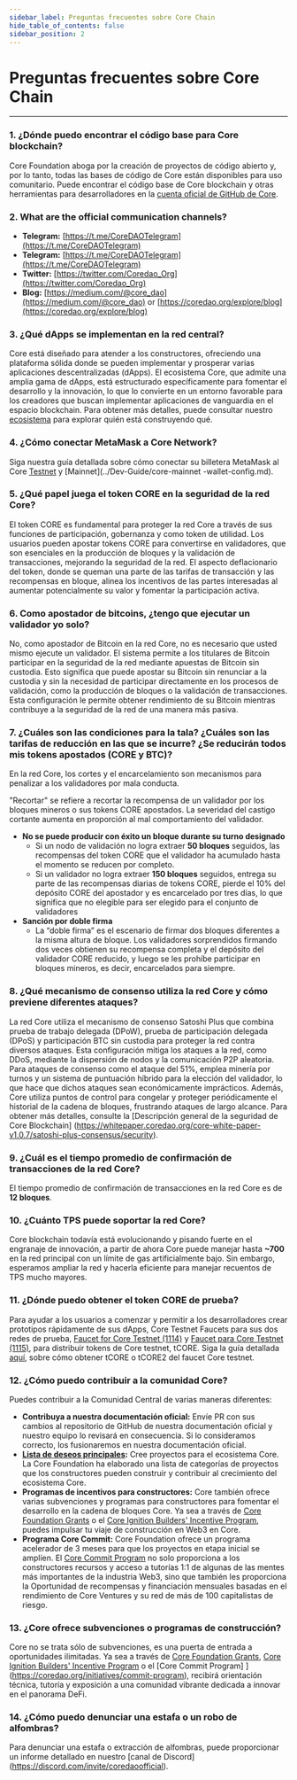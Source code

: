 ```yaml
---
sidebar_label: Preguntas frecuentes sobre Core Chain
hide_table_of_contents: false
sidebar_position: 2
---
```


# Preguntas frecuentes sobre Core Chain

---

### 1. ¿Dónde puedo encontrar el código base para Core blockchain?

Core Foundation aboga por la creación de proyectos de código abierto y, por lo tanto, todas las bases de código de Core están disponibles para uso comunitario. Puede encontrar el código base de Core blockchain y otras herramientas para desarrolladores en la [cuenta oficial de GitHub de Core](https://github.com/coredao-org).

### 2. What are the official communication channels?

- **Telegram:** [https://t.me/CoreDAOTelegram](https://t.me/CoreDAOTelegram)
- **Telegram:** [https://t.me/CoreDAOTelegram](https://t.me/CoreDAOTelegram)
- **Twitter:** [https://twitter.com/Coredao_Org](https://twitter.com/Coredao_Org)
- **Blog:** [https://medium.com/@core_dao](https://medium.com/@core_dao) or [https://coredao.org/explore/blog](https://coredao.org/explore/blog)

<!-- ### 3. How to query the current system parameters?
     -->

### 3. ¿Qué dApps se implementan en la red central?

Core está diseñado para atender a los constructores, ofreciendo una plataforma sólida donde se pueden implementar y prosperar varias aplicaciones descentralizadas (dApps). El ecosistema Core, que admite una amplia gama de dApps, está estructurado específicamente para fomentar el desarrollo y la innovación, lo que lo convierte en un entorno favorable para los creadores que buscan implementar aplicaciones de vanguardia en el espacio blockchain. Para obtener más detalles, puede consultar nuestro [ecosistema](https://coredao.org/explore/ecosystem) para explorar quién está construyendo qué.

### 4. ¿Cómo conectar MetaMask a Core Network?

Siga nuestra guía detallada sobre cómo conectar su billetera MetaMask al Core [Testnet](../Dev-Guide/core-testnet-wallet-config.md) y [Mainnet](../Dev-Guide/core-mainnet -wallet-config.md).

### 5. ¿Qué papel juega el token CORE en la seguridad de la red Core?

El token CORE es fundamental para proteger la red Core a través de sus funciones de participación, gobernanza y como token de utilidad. Los usuarios pueden apostar tokens CORE para convertirse en validadores, que son esenciales en la producción de bloques y la validación de transacciones, mejorando la seguridad de la red. El aspecto deflacionario del token, donde se queman una parte de las tarifas de transacción y las recompensas en bloque, alinea los incentivos de las partes interesadas al aumentar potencialmente su valor y fomentar la participación activa.

### 6. Como apostador de bitcoins, ¿tengo que ejecutar un validador yo solo?

No, como apostador de Bitcoin en la red Core, no es necesario que usted mismo ejecute un validador. El sistema permite a los titulares de Bitcoin participar en la seguridad de la red mediante apuestas de Bitcoin sin custodia. Esto significa que puede apostar su Bitcoin sin renunciar a la custodia y sin la necesidad de participar directamente en los procesos de validación, como la producción de bloques o la validación de transacciones. Esta configuración le permite obtener rendimiento de su Bitcoin mientras contribuye a la seguridad de la red de una manera más pasiva.

### 7. ¿Cuáles son las condiciones para la tala? ¿Cuáles son las tarifas de reducción en las que se incurre? ¿Se reducirán todos mis tokens apostados (CORE y BTC)?

En la red Core, los cortes y el encarcelamiento son mecanismos para penalizar a los validadores por mala conducta.

"Recortar" se refiere a recortar la recompensa de un validador por los bloques mineros o sus tokens CORE apostados. La severidad del castigo cortante aumenta en proporción al mal comportamiento del validador.

- **No se puede producir con éxito un bloque durante su turno designado**
  - Si un nodo de validación no logra extraer **50 bloques** seguidos, las recompensas del token CORE que el validador ha acumulado hasta el momento se reducen por completo.
  - Si un validador no logra extraer **150 bloques** seguidos, entrega su parte de las recompensas diarias de tokens CORE, pierde el 10% del depósito CORE del apostador y es encarcelado por tres días, lo que significa que no elegible para ser elegido para el conjunto de validadores
- **Sanción por doble firma**
  - La “doble firma” es el escenario de firmar dos bloques diferentes a la misma altura de bloque. Los validadores sorprendidos firmando dos veces obtienen su recompensa completa y el depósito del validador CORE reducido, y luego se les prohíbe participar en bloques mineros, es decir, encarcelados para siempre.

### 8. ¿Qué mecanismo de consenso utiliza la red Core y cómo previene diferentes ataques?

La red Core utiliza el mecanismo de consenso Satoshi Plus que combina prueba de trabajo delegada (DPoW), prueba de participación delegada (DPoS) y participación BTC sin custodia para proteger la red contra diversos ataques. Esta configuración mitiga los ataques a la red, como DDoS, mediante la dispersión de nodos y la comunicación P2P aleatoria. Para ataques de consenso como el ataque del 51%, emplea minería por turnos y un sistema de puntuación híbrido para la elección del validador, lo que hace que dichos ataques sean económicamente imprácticos. Además, Core utiliza puntos de control para congelar y proteger periódicamente el historial de la cadena de bloques, frustrando ataques de largo alcance. Para obtener más detalles, consulte la [Descripción general de la seguridad de Core Blockchain] (https://whitepaper.coredao.org/core-white-paper-v1.0.7/satoshi-plus-consensus/security).

### 9. ¿Cuál es el tiempo promedio de confirmación de transacciones de la red Core?

El tiempo promedio de confirmación de transacciones en la red Core es de **12 bloques**.

### 10. ¿Cuánto TPS puede soportar la red Core?

Core blockchain todavía está evolucionando y pisando fuerte en el engranaje de innovación, a partir de ahora Core puede manejar hasta **~700** en la red principal con un límite de gas artificialmente bajo. Sin embargo, esperamos ampliar la red y hacerla eficiente para manejar recuentos de TPS mucho mayores.

### 11. ¿Dónde puedo obtener el token CORE de prueba?

Para ayudar a los usuarios a comenzar y permitir a los desarrolladores crear prototipos rápidamente de sus dApps, Core Testnet Faucets para sus dos redes de prueba, [Faucet for Core Testnet (1114)](https://scan.test2.btcs.network/faucet) y [Faucet para Core Testnet (1115)](https://scan.test.btcs.network/faucet), para distribuir tokens de Core testnet, tCORE. Siga la guía detallada [aquí](../Dev-Guide/core-faucet.md), sobre cómo obtener tCORE o tCORE2 del faucet Core testnet.

### 12. ¿Cómo puedo contribuir a la comunidad Core?

Puedes contribuir a la Comunidad Central de varias maneras diferentes:

- **Contribuya a nuestra documentación oficial:** Envíe PR con sus cambios al repositorio de GitHub de nuestra documentación oficial y nuestro equipo lo revisará en consecuencia. Si lo consideramos correcto, los fusionaremos en nuestra documentación oficial.
- **[Lista de deseos principales](https://github.com/coredao-org/core-community-contributions):** Cree proyectos para el ecosistema Core. La Core Foundation ha elaborado una lista de categorías de proyectos que los constructores pueden construir y contribuir al crecimiento del ecosistema Core.
- **Programas de incentivos para constructores:** Core también ofrece varias subvenciones y programas para constructores para fomentar el desarrollo en la cadena de bloques Core. Ya sea a través de [Core Foundation Grants](https://coredaofoundation.org/fund-your-project) o el [Core Ignition Builders' Incentive Program](https://coredao.org/initiatives/incentiveprogram), puedes impulsar tu viaje de construcción en Web3 en Core.
- **Programa Core Commit:** Core Foundation ofrece un programa acelerador de 3 meses para que los proyectos en etapa inicial se amplíen. El [Core Commit Program](https://coredao.org/initiatives/commit-program) no solo proporciona a los constructores recursos y acceso a tutorías 1:1 de algunas de las mentes más importantes de la industria Web3, sino que también les proporciona la Oportunidad de recompensas y financiación mensuales basadas en el rendimiento de Core Ventures y su red de más de 100 capitalistas de riesgo.

### 13. ¿Core ofrece subvenciones o programas de construcción?

Core no se trata sólo de subvenciones, es una puerta de entrada a oportunidades ilimitadas. Ya sea a través de [Core Foundation Grants](https://coredaofoundation.org/fund-your-project), [Core Ignition Builders' Incentive Program](https://coredao.org/initiatives/incentiveprogram) o el [Core Commit Program] ](https://coredao.org/initiatives/commit-program), recibirá orientación técnica, tutoría y exposición a una comunidad vibrante dedicada a innovar en el panorama DeFi.

### 14. ¿Cómo puedo denunciar una estafa o un robo de alfombras?

Para denunciar una estafa o extracción de alfombras, puede proporcionar un informe detallado en nuestro [canal de Discord] (https://discord.com/invite/coredaoofficial).
